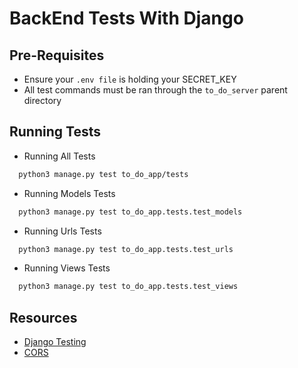 # BackEnd Tests With Django

## Pre-Requisites

- Ensure your `.env file` is holding your SECRET_KEY
- All test commands must be ran through the `to_do_server` parent directory

## Running Tests

- Running All Tests

```bash
  python3 manage.py test to_do_app/tests
```

- Running Models Tests

```bash
  python3 manage.py test to_do_app.tests.test_models
```

- Running Urls Tests

```bash
  python3 manage.py test to_do_app.tests.test_urls
```

- Running Views Tests

```bash
  python3 manage.py test to_do_app.tests.test_views
```

## Resources

- [Django Testing](https://docs.djangoproject.com/en/4.1/topics/testing/)
- [CORS](https://www.stackhawk.com/blog/django-cors-guide/)
